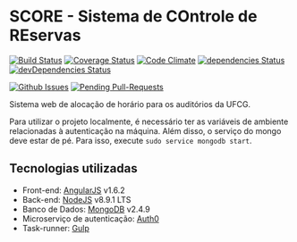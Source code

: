 # SCORE - Sistema de COntrole de REservas

[![Build Status](https://travis-ci.org/estacioneto/SCORE.svg?branch=master)](https://travis-ci.org/estacioneto/SCORE)
[![Coverage Status](https://coveralls.io/repos/github/estacioneto/SCORE/badge.svg?branch=master)](https://coveralls.io/github/estacioneto/SCORE?branch=master)
[![Code Climate](https://codeclimate.com/github/estacioneto/SCORE/badges/gpa.svg)](https://codeclimate.com/github/estacioneto/SCORE)
[![dependencies Status](https://david-dm.org/estacioneto/SCORE/status.svg)](https://david-dm.org/estacioneto/SCORE)
[![devDependencies Status](https://david-dm.org/estacioneto/SCORE/dev-status.svg)](https://david-dm.org/estacioneto/SCORE?type=dev)

[![Github Issues](http://githubbadges.herokuapp.com/estacioneto/SCORE/issues.svg?style=flat)](https://github.com/estacioneto/SCORE/issues)
[![Pending Pull-Requests](http://githubbadges.herokuapp.com/estacioneto/SCORE/pulls.svg?style=flat)](https://github.com/estacioneto/SCORE/pulls)

Sistema web de alocação de horário para os auditórios da UFCG.

Para utilizar o projeto localmente, é necessário ter as variáveis de ambiente relacionadas à autenticação na máquina.
Além disso, o serviço do mongo deve estar de pé. Para isso, execute `sudo service mongodb start`.

## Tecnologias utilizadas

* Front-end: [AngularJS](https://angularjs.org/) v1.6.2
* Back-end: [NodeJS](https://nodejs.org/) v8.9.1 LTS
* Banco de Dados: [MongoDB](https://www.mongodb.com/) v2.4.9
* Microserviço de autenticação: [Auth0](https://auth0.com/)
* Task-runner: [Gulp](http://gulpjs.com/)
